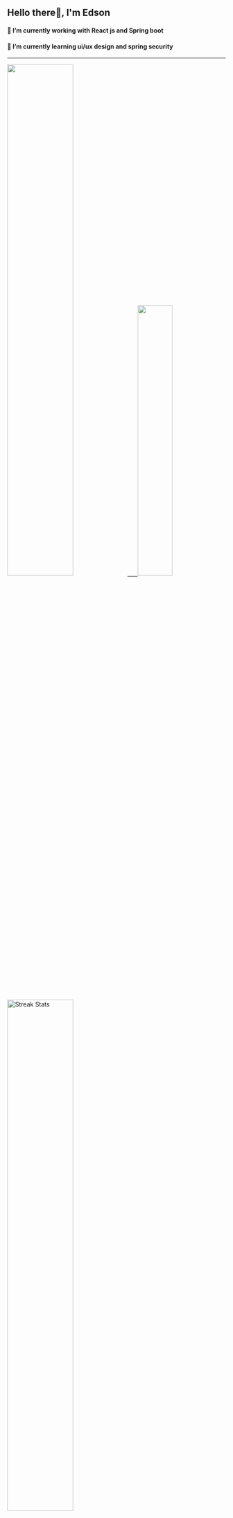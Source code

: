 
## Hello there👋, I'm Edson 

#### 🔭 I’m currently working with React js and Spring boot 
#### 🌱 I’m currently learning ui/ux design and spring security
---
    
  

 <p align="left">
  <a href="https://github.com/EdsonNhancale">
  <img width=55% src="https://github-readme-stats.vercel.app/api?username=EdsonNhancale&show_icons=true&theme=dracula&include_all_commits=true&count_private=true"/>&nbsp;&nbsp;&nbsp;&nbsp;&nbsp;
  <img  width=40% src="https://github-readme-stats.vercel.app/api/top-langs/?username=EdsonNhancale&layout=compact&langs_count=7&theme=dracula"/>
</p>

  <p align="left">
    <a href="https://github.com/EdsonNhancale"><img width=55% alt="Streak Stats" src="https://github-readme-streak-stats.herokuapp.com/?user=EdsonNhancale&theme=dracula"/></a>
   </p>

 
 <!--START_SECTION:waka-->

```txt
From: 16 November 2022 - To: 14 May 2024

Total Time: 919 hrs 29 mins

JavaScript        431 hrs 59 mins ███████████▓░░░░░░░░░░░░░   46.98 %
TypeScript        362 hrs 22 mins ██████████░░░░░░░░░░░░░░░   39.41 %
JSON              47 hrs 9 mins   █▒░░░░░░░░░░░░░░░░░░░░░░░   05.13 %
Dart              14 hrs 23 mins  ▒░░░░░░░░░░░░░░░░░░░░░░░░   01.57 %
Other             14 hrs 7 mins   ▒░░░░░░░░░░░░░░░░░░░░░░░░   01.54 %
```

<!--END_SECTION:waka-->

<div> 
  <a href="www.linkedin.com/in/edson-nhancale-7849781a6" target="_blank"><img src="https://img.shields.io/badge/-LinkedIn-%230077B5?style=for-the-badge&logo=linkedin&logoColor=white" target="_blank"></a> 

</div>

